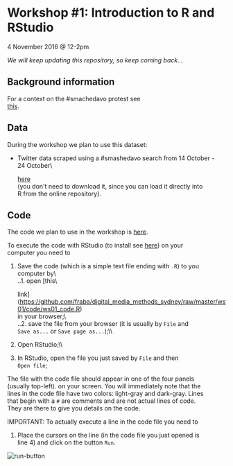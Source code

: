 Workshop \#1: Introduction to R and RStudio
===========================================

4 November 2016 @ 12-2pm

*We will keep updating this repository, so keep coming back...*

Background information
----------------------

For a context on the \#smachedavo protest see\
[this](http://www.abc.net.au/news/2016-10-19/smashed-avocado-australian-cafes-offering-discounts/7945014).

Data
----

During the workshop we plan to use this dataset:

-   Twitter data scraped using a \#smashedavo search from 14 October -\
     24 October\

    [here](https://github.com/fraba/digital_media_methods_sydney/blob/master/ws01/data/twitter_data.csv)\
     (you don't need to download it, since you can load it directly
    into\
     R from the online repository).

Code
----

The code we plan to use in the workshop is [here](code/ws01_code.R).

To execute the code with RStudio (to install see [here]()) on your\
computer you need to

1.  Save the code (which is a simple text file ending with `.R`) to you\
     computer by\\\
     ..1. open [this\

    link](https://github.com/fraba/digital_media_methods_sydney/raw/master/ws01/code/ws01_code.R)\
     in your browser;\\\
     ..2. save the file from your browser (it is usually by `File` and\
     `Save as...` or `Save page as...`);\\\
2.  Open RStudio;\\\
3.  In RStudio, open the file you just saved by `File` and then\
     `Open file`;

The file with the code file should appear in one of the four panels\
(usually top-left). on your screen. You will immediately note that the\
lines in the code file have two colors: light-gray and dark-gray. Lines\
that begin with a `#` are comments and are not actual lines of code.\
They are there to give you details on the code.

IMPORTANT: To actually execute a line in the code file you need to

1.  Place the cursors on the line (in the code file you just opened is\
     line 4) and click on the button `Run`.

![run-button](https://github.com/fraba/digital_media_methods_sydney/raw/master/pic/rstudio-run-button.jpg)
